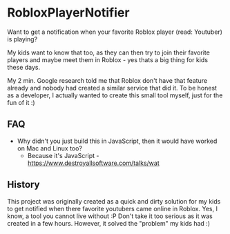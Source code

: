 # RobloxPlayerNotifier
Want to get a notification when your favorite Roblox player (read: Youtuber) is playing?

My kids want to know that too, as they can then try to join their favorite players and maybe meet them in Roblox - yes thats a big thing for kids these days.

My 2 min. Google research told me that Roblox don't have that feature already and nobody had created a similar service that did it. 
To be honest as a developer, I actually wanted to create this small tool myself, just for the fun of it :)

## FAQ
- Why didn't you just build this in JavaScript, then it would have worked on Mac and Linux too?
  - Because it's JavaScript - https://www.destroyallsoftware.com/talks/wat


## History
This project was originally created as a quick and dirty solution for my kids to get notified when there favorite youtubers came online in Roblox. Yes, I know, a tool you cannot live without :P
Don't take it too serious as it was created in a few hours. However, it solved the "problem" my kids had :)

